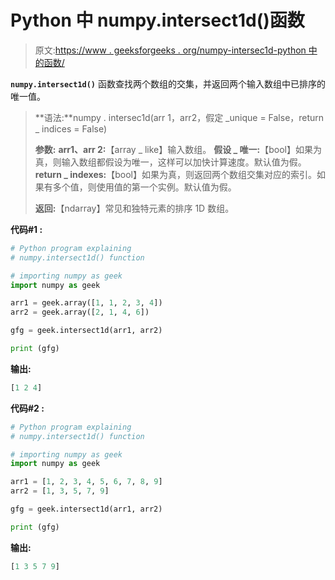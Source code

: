 # Python 中 numpy.intersect1d()函数

> 原文:[https://www . geeksforgeeks . org/numpy-intersec1d-python 中的函数/](https://www.geeksforgeeks.org/numpy-intersect1d-function-in-python/)

**`numpy.intersect1d()`** 函数查找两个数组的交集，并返回两个输入数组中已排序的唯一值。

> **语法:**numpy . intersec1d(arr 1，arr2，假定 _unique = False，return _ indices = False)
> 
> **参数:**
> **arr1、arr 2:**【array _ like】输入数组。
> **假设 _ 唯一:**【bool】如果为真，则输入数组都假设为唯一，这样可以加快计算速度。默认值为假。
> **return _ indexes:**【bool】如果为真，则返回两个数组交集对应的索引。如果有多个值，则使用值的第一个实例。默认值为假。
> 
> **返回:**【ndarray】常见和独特元素的排序 1D 数组。

**代码#1 :**

```py
# Python program explaining
# numpy.intersect1d() function

# importing numpy as geek 
import numpy as geek 

arr1 = geek.array([1, 1, 2, 3, 4])
arr2 = geek.array([2, 1, 4, 6])

gfg = geek.intersect1d(arr1, arr2)

print (gfg)
```

**输出:**

```py
[1 2 4]

```

**代码#2 :**

```py
# Python program explaining
# numpy.intersect1d() function

# importing numpy as geek 
import numpy as geek 

arr1 = [1, 2, 3, 4, 5, 6, 7, 8, 9]
arr2 = [1, 3, 5, 7, 9]

gfg = geek.intersect1d(arr1, arr2)

print (gfg)
```

**输出:**

```py
[1 3 5 7 9]

```